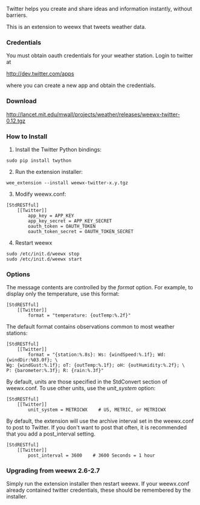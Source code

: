 Twitter helps you create and share ideas and information instantly, without barriers.

This is an extension to weewx that tweets weather data.

### Credentials

You must obtain oauth credentials for your weather station.  Login to twitter at

http://dev.twitter.com/apps

where you can create a new app and obtain the credentials.

### Download

http://lancet.mit.edu/mwall/projects/weather/releases/weewx-twitter-0.12.tgz

### How to Install

1.  Install the Twitter Python bindings:

```
sudo pip install twython
```

2.  Run the extension installer:

```
wee_extension --install weewx-twitter-x.y.tgz
```

3.  Modify weewx.conf:

```
[StdRESTful]
    [[Twitter]]
        app_key = APP_KEY
        app_key_secret = APP_KEY_SECRET
        oauth_token = OAUTH_TOKEN
        oauth_token_secret = OAUTH_TOKEN_SECRET
```

4.  Restart weewx

```
sudo /etc/init.d/weewx stop
sudo /etc/init.d/weewx start
```

### Options

The message contents are controlled by the _format_ option.  For example, to display only the temperature, use this format:

```
[StdRESTful]
    [[Twitter]]
        format = "temperature: {outTemp:%.2f}"
```

The default format contains observations common to most weather stations:

```
[StdRESTful]
    [[Twitter]]
        format = "{station:%.8s}: Ws: {windSpeed:%.1f}; Wd: {windDir:%03.0f}; \
Wg: {windGust:%.1f}; oT: {outTemp:%.1f}; oH: {outHumidity:%.2f}; \
P: {barometer:%.3f}; R: {rain:%.3f}"
```

By default, units are those specified in the StdConvert section of weewx.conf.  To use other units, use the _unit_system_ option:

```
[StdRESTful]
    [[Twitter]]
        unit_system = METRICWX    # US, METRIC, or METRICWX
```

By default, the extension will use the archive interval set in the weewx.conf to post to Twitter. If you don't want to post that often, it is recommended that you add a post_interval setting.

```
[StdRESTful]
    [[Twitter]]
        post_interval = 3600    # 3600 Seconds = 1 hour
```

### Upgrading from weewx 2.6-2.7

Simply run the extension installer then restart weewx.  If your weewx.conf already contained twitter credentials, these should be remembered by the installer.
